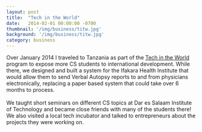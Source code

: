 ```yaml
---
layout: post
title:  "Tech in the World"
date:   2014-02-01 00:00:00 -0700
thumbnail: '/img/business/titw.jpg'
background: '/img/business/titw.jpg'
category: business
---
```

Over January 2014 I traveled to Tanzania as part of the <a href="http://www.techintheworld.org/">Tech in the World</a> program to expose more CS students to international development. While there, we designed and built a system for the Ifakara Health Institute that would allow them to send Verbal Autopsy reports to and from physicians electronically, replacing a paper based system that could take over 6 months to process.
<br><br>
We taught short seminars on different CS topics at Dar es Salaam Institute of Technology and became close friends with many of the students there! We also visited a local tech incubator and talked to entrepreneurs about the projects they were working on.